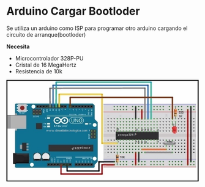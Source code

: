 # Arduino Cargar Bootloder

Se utiliza un arduino como ISP para programar otro arduino cargando el circuito de arranque(bootloder)

**Necesita**
* Microcontrolador 328P-PU
* Cristal de 16 MegaHertz
* Resistencia de 10k

<img src="https://github.com/IDiegoUlises/Arduino-Cargar-Bootloder/blob/master/images/Arduino-Como-ISP.jpeg" />
